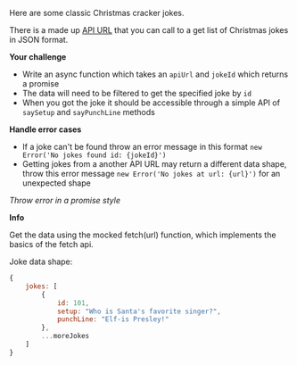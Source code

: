 Here are some classic Christmas cracker jokes.

There is a made up [API URL](http://great.jokes/christmas) that you can call to a get list of Christmas jokes in JSON format.

**Your challenge**
- Write an async function which takes an `apiUrl` and `jokeId` which returns a promise
- The data will need to be filtered to get the specified joke by `id`
- When you got the joke it should be accessible through a simple API of `saySetup` and `sayPunchLine` methods

**Handle error cases**
- If a joke can't be found throw an error message in this format `new Error('No jokes found id: {jokeId}')`
- Getting jokes from a another API URL may return a different data shape, throw this error message `new Error('No jokes at url: {url}')` for an unexpected shape

_Throw error in a promise style_

**Info**

Get the data using the mocked fetch(url) function, which implements the basics of the fetch api.

Joke data shape:
```js
{
    jokes: [
        {
            id: 101,
            setup: "Who is Santa's favorite singer?",
            punchLine: "Elf-is Presley!"
        },
        ...moreJokes
    ]
}
```